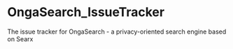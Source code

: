 # OngaSearch_IssueTracker
The issue tracker for OngaSearch - a privacy-oriented search engine based on Searx

